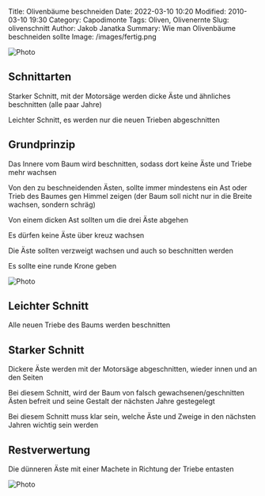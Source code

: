 Title: Olivenbäume beschneiden
Date: 2022-03-10 10:20
Modified: 2010-03-10 19:30
Category: Capodimonte
Tags: Oliven, Olivenernte
Slug: olivenschnitt
Author: Jakob Janatka
Summary: Wie man Olivenbäume beschneiden sollte
Image: /images/fertig.png

![Photo]({static}images/fertig.png)

## Schnittarten
Starker Schnitt, mit der Motorsäge werden dicke Äste und ähnliches beschnitten (alle paar Jahre)

Leichter Schnitt, es werden nur die neuen Trieben abgeschnitten
## Grundprinzip
Das Innere vom Baum wird beschnitten, sodass dort keine Äste und Triebe mehr wachsen

Von den zu beschneidenden Ästen, sollte immer mindestens ein Ast oder Trieb des Baumes gen Himmel zeigen (der Baum soll nicht nur in die Breite wachsen, sondern schräg)

Von einem dicken Ast sollten um die drei Äste abgehen

Es dürfen keine Äste über kreuz wachsen

Die Äste sollten verzweigt wachsen und auch so beschnitten werden

Es sollte eine runde Krone geben

![Photo]({static}images/halb.png)

## Leichter Schnitt
Alle neuen Triebe des Baums werden beschnitten
## Starker Schnitt
Dickere Äste werden mit der Motorsäge abgeschnitten, wieder innen und an den Seiten

Bei diesem Schnitt, wird der Baum von falsch gewachsenen/geschnitten Ästen befreit und seine Gestalt der nächsten Jahre gestegelegt

Bei diesem Schnitt muss klar sein, welche Äste und Zweige in den nächsten Jahren wichtig sein werden
## Restverwertung
Die dünneren Äste mit einer Machete in Richtung der Triebe entasten

![Photo]({static}images/nichts.png)